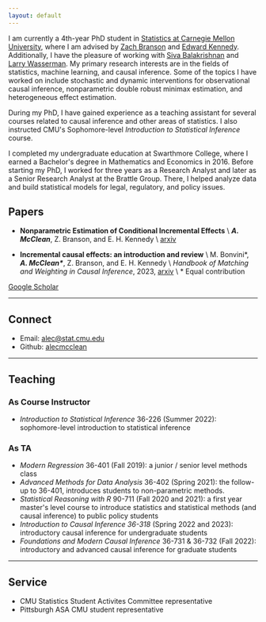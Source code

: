 ```yaml
---
layout: default
---
```


I am currently a 4th-year PhD student in [Statistics at Carnegie Mellon University](http://stat.cmu.edu/), where I am advised by [Zach Branson](https://sites.google.com/site/zjbranson/?pli=1) and [Edward Kennedy](https://www.ehkennedy.com/). Additionally, I have the pleasure of working with [Siva Balakrishnan](https://www.stat.cmu.edu/~siva/) and [Larry Wasserman](https://www.stat.cmu.edu/~larry/). My primary research interests are in the fields of statistics, machine learning, and causal inference. Some of the topics I have worked on include stochastic and dynamic interventions for observational causal inference, nonparametric double robust minimax estimation, and heterogeneous effect estimation.

During my PhD, I have gained experience as a teaching assistant for several courses related to causal inference and other areas of statistics. I also instructed CMU's Sophomore-level *Introduction to Statistical Inference* course.

I completed my undergraduate education at Swarthmore College, where I earned a Bachelor's degree in Mathematics and Economics in 2016.  Before starting my PhD, I worked for three years as a Research Analyst and later as a Senior Research Analyst at the Brattle Group. There, I helped analyze data and build statistical models for legal, regulatory, and policy issues. 


## Papers
- **Nonparametric Estimation of Conditional Incremental Effects** \\
	***A. McClean***, Z. Branson, and E. H. Kennedy \\
	[arxiv](https://arxiv.org/abs/2212.03578)

- **Incremental causal effects: an introduction and review** \\
	M. Bonvini\*, ***A. McClean\****, Z. Branson, and E. H. Kennedy \\
	*Handbook of Matching and Weighting in Causal Inference*, 2023, [arxiv](https://arxiv.org/abs/2110.10532) \\
	\* Equal contribution
	
[Google Scholar](https://scholar.google.com/citations?user=OhdLY5oAAAAJ&hl=en&oi=ao)

--- 

## Connect 

* Email: [alec@stat.cmu.edu](mailto:alec@stat.cmu.edu)
* Github: [alecmcclean](https://github.com/alecmcclean)

---

## Teaching
### As Course Instructor
* *Introduction to Statistical Inference* 36-226 (Summer 2022): sophomore-level introduction to statistical inference

### As TA
* *Modern Regression* 36-401 (Fall 2019): a junior / senior level methods class
* *Advanced Methods for Data Analysis* 36-402 (Spring 2021): the follow-up to 36-401, introduces students to non-parametric methods.
* *Statistical Reasoning with R* 90-711 (Fall 2020 and 2021): a first year master's level course to introduce statistics and statistical methods (and causal inference) to public policy students
* *Introduction to Causal Inference 36-318* (Spring 2022 and 2023): introductory causal inference for undergraduate students
* *Foundations and Modern Causal Inference* 36-731 & 36-732 (Fall 2022): introductory and advanced causal inference for graduate students

--- 

## Service
* CMU Statistics Student Activites Committee representative
* Pittsburgh ASA CMU student representative

<br/><br/>
